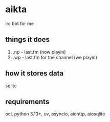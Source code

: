 # aikta

irc bot for me

## things it does

1. .np - last.fm (now playin)
2. .wp - last.fm for the channel (we playin)

## how it stores data

sqlite

## requirements

oci, python 3.13+, uv, asyncio, aiohttp, aiosqlite
